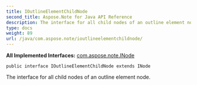 ```yaml
---
title: IOutlineElementChildNode
second_title: Aspose.Note for Java API Reference
description: The interface for all child nodes of an outline element node.
type: docs
weight: 89
url: /java/com.aspose.note/ioutlineelementchildnode/
---
```


**All Implemented Interfaces:**
[com.aspose.note.INode](../../com.aspose.note/inode)
```
public interface IOutlineElementChildNode extends INode
```

The interface for all child nodes of an outline element node.
